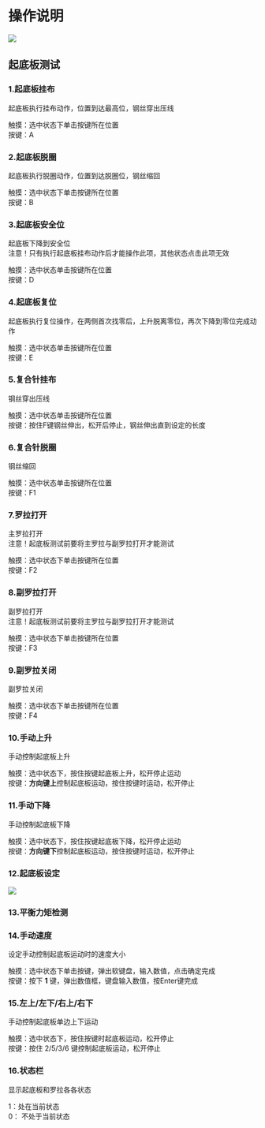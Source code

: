 # 操作说明

![](../.gitbook/assets/qi-di-ban-ce-shi%20%281%29.jpg)

## 起底板测试

### 1.起底板挂布

起底板执行挂布动作，位置到达最高位，钢丝穿出压线

触摸：选中状态下单击按键所在位置  
按键：A

### 2.起底板脱圈

起底板执行脱圈动作，位置到达脱圈位，钢丝缩回

触摸：选中状态下单击按键所在位置  
按键：B

### 3.起底板安全位

起底板下降到安全位  
注意！只有执行起底板挂布动作后才能操作此项，其他状态点击此项无效

触摸：选中状态单击按键所在位置  
按键：D

### 4.起底板复位

起底板执行复位操作，在两侧首次找零后，上升脱离零位，再次下降到零位完成动作

触摸：选中状态单击按键所在位置  
按键：E

### 5.复合针挂布

钢丝穿出压线

触摸：选中状态单击按键所在位置  
按键：按住F键钢丝伸出，松开后停止，钢丝伸出直到设定的长度

### 6.复合针脱圈

钢丝缩回

触摸：选中状态单击按键所在位置  
按键：F1

### 7.罗拉打开

主罗拉打开  
注意！起底板测试前要将主罗拉与副罗拉打开才能测试

触摸：选中状态下单击按键所在位置  
按键：F2

### 8.副罗拉打开

副罗拉打开  
注意！起底板测试前要将主罗拉与副罗拉打开才能测试

触摸：选中状态下单击按键所在位置  
按键：F3

### 9.副罗拉关闭

副罗拉关闭

触摸：选中状态下单击按键所在位置  
按键：F4

### 10.手动上升

手动控制起底板上升

触摸：选中状态下，按住按键起底板上升，松开停止运动  
按键：**方向键上**控制起底板运动，按住按键时运动，松开停止

### 11.手动下降

手动控制起底板下降

触摸：选中状态下，按住按键起底板下降，松开停止运动  
按键：**方向键下**控制起底板运动，按住按键时运动，松开停止

### 12.起底板设定

![](../.gitbook/assets/qi-di-ban-wei-zhi-she-zhi.jpg)

### 13.平衡力矩检测

### 14.手动速度

设定手动控制起底板运动时的速度大小

触摸：选中状态下单击按键，弹出软键盘，输入数值，点击确定完成  
按键：按下 **1** 键，弹出数值框，键盘输入数值，按Enter键完成

### 15.左上/左下/右上/右下

手动控制起底板单边上下运动

触摸：选中状态下，按住按键时起底板运动，松开停止  
按键：按住 2/5/3/6 键控制起底板运动，松开停止

### 16.状态栏

显示起底板和罗拉各各状态

1：处在当前状态  
0： 不处于当前状态



